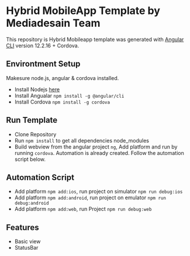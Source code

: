 # Hybrid MobileApp Template by Mediadesain Team

This repository is Hybrid Mobileapp template was generated with [Angular CLI](https://github.com/angular/angular-cli) version 12.2.16 + Cordova.

## Environtment Setup
Makesure node.js, angular & cordova installed.
- Install Nodejs [here](https://nodejs.org/en/download/)
- Install Angualar `npm install -g @angular/cli`
- Install Cordova `npm install -g cordova`

## Run Template
- Clone Repository
- Run `npm install` to get all dependencies node_modules
- Build webview from the angular project `ng`, Add platform and run by running `cordova`. Automation is already created. Follow the automation script below.

## Automation Script
- Add platform `npm add:ios`, run project on simulator `npm run debug:ios`
- Add platform `npm add:android`, run project on emulator `npm run debug:android`
- Add platform `npm add:web`, run Project `npm run debug:web`

## Features
- Basic view
- StatusBar